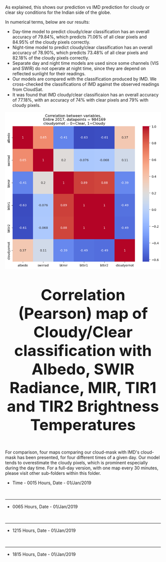 As explained, this shows our prediction vs IMD prediction for cloudy or clear sky conditions for the Indian side of the globe.

In numerical terms, below are our results:

- Day-time model to predict cloudy/clear classification has an overall accuracy of 79.84%, which predicts 71.06% of all clear pixels and 84.95% of the cloudy pixels correctly.
- Night-time model to predict cloudy/clear classification has an overall accuracy of 78.90%, which predicts 73.48% of all clear pixels and 82.18% of the cloudy pixels correctly.
- Separate day and night time models are used since some channels (VIS and SWIR) do not operate at night time, since they are depend on reflected sunlight for their readings.
- Our models are compared with the classification produced by IMD. We cross-checked the classifications of IMD against the observed readings from CloudSat.
- It was found that IMD cloudy/clear classificaion has an overall accuracy of 77.18%, with an accuracy of 74% with clear pixels and 79% with cloudy pixels.


<p align= "center">
  <img src="heatmap2017whole.png" alt="">
</p>
<p align="center" style="font-size: 50px;"><strong>Correlation (Pearson) map of Cloudy/Clear classification with Albedo, SWIR Radiance, MIR, TIR1 and TIR2 Brightness Temperatures</strong></p>

For comparison, four maps comparing our cloud-mask with IMD's cloud-mask has been presented, for four different times of a given day. Our model tends to overestimate the cloudy pixels, which is prominent especially during the day time. For a full-day version, with one map every 30 minutes, please visit other sub-folders within this folder.

- Time - 0015 Hours, Date - 01/Jan/2019
<p align= "center">
  <img src="01jan2019_0015_modeloutputcmkboth.png" alt="">
</p>

***************************************************************************

- 0065 Hours, Date - 01/Jan/2019
<p align= "center">
  <img src="01jan2019_0615_modeloutputcmkboth.png" alt="">
</p>

***************************************************************************

- 1215 Hours, Date - 01/Jan/2019
<p align= "center">
  <img src="01jan2019_1215_modeloutputcmkboth.png" alt="">
</p>

***************************************************************************

- 1815 Hours, Date - 01/Jan/2019
<p align= "center">
  <img src="01jan2019_1815_modeloutputcmkboth.png" alt="">
</p>

